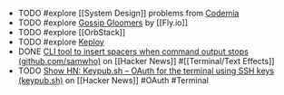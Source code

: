 - TODO #explore [[System Design]] problems from [Codemia](https://codemia.io/)
- TODO #explore [Gossip Gloomers](https://fly.io/dist-sys/) by [[Fly.io]]
- TODO #explore [[OrbStack]]
- TODO #explore [Keploy](https://keploy.io/)
- DONE [CLI tool to insert spacers when command output stops (github.com/samwho)](https://news.ycombinator.com/item?id=42479040) on [[Hacker News]] #[[Terminal/Text Effects]]
- TODO [Show HN: Keypub.sh – OAuth for the terminal using SSH keys (keypub.sh)](https://news.ycombinator.com/item?id=42494997) on [[Hacker News]] #OAuth #Terminal